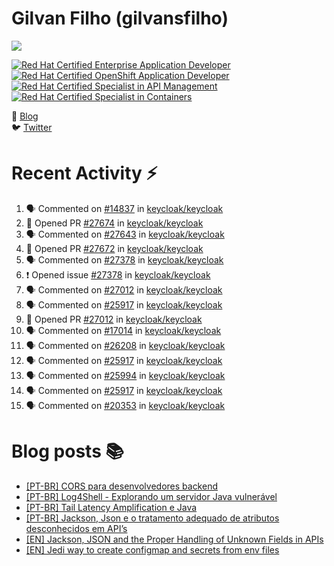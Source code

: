 # Gilvan Filho (gilvansfilho)

[![](https://img.shields.io/badge/Middleware%20Architect%20at%20red%20hat-ee0000?logo=red-hat&style=for-the-badge)](https://redhat.com)

<!--START_SECTION:badges-->
[![Red Hat Certified Enterprise Application Developer](https://images.credly.com/size/110x110/images/ae7dd2bd-1d04-43d9-b148-1ef79ec45129/image.png)](http://www.credly.com/badges/94409217-e14f-4d6d-aed3-71b9f8b0ebad "Red Hat Certified Enterprise Application Developer")
[![Red Hat Certified OpenShift Application Developer](https://images.credly.com/size/110x110/images/f7107c13-ff27-467c-ac8e-ba4ba609050b/image.png)](http://www.credly.com/badges/aee80eae-f983-421f-bdb1-6133b505031e "Red Hat Certified OpenShift Application Developer")
[![Red Hat Certified Specialist in API Management](https://images.credly.com/size/110x110/images/6eb5499c-cf76-4837-ac72-6a254139af1a/image.png)](http://www.credly.com/badges/5ed4caa4-b040-4277-a4b8-9fe0039e3fde "Red Hat Certified Specialist in API Management")
[![Red Hat Certified Specialist in Containers](https://images.credly.com/size/110x110/images/272f17b3-2eb9-4e5f-aa3c-66c6b137fb27/image.png)](http://www.credly.com/badges/3bfc991b-e21f-4682-8c5d-9c6d3bc495db "Red Hat Certified Specialist in Containers")
<!--END_SECTION:badges-->

📝 [Blog](http://blog.gilvansfilho.com)<br/>
:bird: [Twitter](http://twitter.com/gilvansfilho)

# Recent Activity :zap:
<!--START_SECTION:activity-->
1. 🗣 Commented on [#14837](https://github.com/keycloak/keycloak/issues/14837#issuecomment-2000437290) in [keycloak/keycloak](https://github.com/keycloak/keycloak)
2. 💪 Opened PR [#27674](https://github.com/keycloak/keycloak/pull/27674) in [keycloak/keycloak](https://github.com/keycloak/keycloak)
3. 🗣 Commented on [#27643](https://github.com/keycloak/keycloak/issues/27643#issuecomment-1984058230) in [keycloak/keycloak](https://github.com/keycloak/keycloak)
4. 💪 Opened PR [#27672](https://github.com/keycloak/keycloak/pull/27672) in [keycloak/keycloak](https://github.com/keycloak/keycloak)
5. 🗣 Commented on [#27378](https://github.com/keycloak/keycloak/issues/27378#issuecomment-1970259614) in [keycloak/keycloak](https://github.com/keycloak/keycloak)
6. ❗ Opened issue [#27378](https://github.com/keycloak/keycloak/issues/27378) in [keycloak/keycloak](https://github.com/keycloak/keycloak)
7. 🗣 Commented on [#27012](https://github.com/keycloak/keycloak/pull/27012#issuecomment-1961633275) in [keycloak/keycloak](https://github.com/keycloak/keycloak)
8. 🗣 Commented on [#25917](https://github.com/keycloak/keycloak/issues/25917#issuecomment-1944196919) in [keycloak/keycloak](https://github.com/keycloak/keycloak)
9. 💪 Opened PR [#27012](https://github.com/keycloak/keycloak/pull/27012) in [keycloak/keycloak](https://github.com/keycloak/keycloak)
10. 🗣 Commented on [#17014](https://github.com/keycloak/keycloak/issues/17014#issuecomment-1925301564) in [keycloak/keycloak](https://github.com/keycloak/keycloak)
11. 🗣 Commented on [#26208](https://github.com/keycloak/keycloak/pull/26208#issuecomment-1924741200) in [keycloak/keycloak](https://github.com/keycloak/keycloak)
12. 🗣 Commented on [#25917](https://github.com/keycloak/keycloak/issues/25917#issuecomment-1882110335) in [keycloak/keycloak](https://github.com/keycloak/keycloak)
13. 🗣 Commented on [#25994](https://github.com/keycloak/keycloak/pull/25994#issuecomment-1882106532) in [keycloak/keycloak](https://github.com/keycloak/keycloak)
14. 🗣 Commented on [#25917](https://github.com/keycloak/keycloak/issues/25917#issuecomment-1881717417) in [keycloak/keycloak](https://github.com/keycloak/keycloak)
15. 🗣 Commented on [#20353](https://github.com/keycloak/keycloak/issues/20353#issuecomment-1867617516) in [keycloak/keycloak](https://github.com/keycloak/keycloak)
<!--END_SECTION:activity-->

# Blog posts :books:
- [[PT-BR] CORS para desenvolvedores backend](https://blog.gilvansfilho.com/cors-para-desenvolvedores-backend)
- [[PT-BR] Log4Shell - Explorando um servidor Java vulnerável](https://blog.gilvansfilho.com/log4shell-explorando-um-servidor-java-vulneravel)
- [[PT-BR] Tail Latency Amplification e Java](https://blog.gilvansfilho.com/tail-latency-amplification-java)
- [[PT-BR] Jackson, Json e o tratamento adequado de atributos desconhecidos em API’s](https://blog.gilvansfilho.com/jackson-json-e-o-tratamento-adequado-de-atributos-desconhecidos-em-apis)
- [[EN] Jackson, JSON and the Proper Handling of Unknown Fields in APIs](https://dzone.com/articles/jackson-json-and-the-proper-handling-of-unknown-fi)
- [[EN] Jedi way to create configmap and secrets from env files](https://blog.gilvansfilho.com/jedi-way-to-create-configmap-and-secrets-from-env-files)

